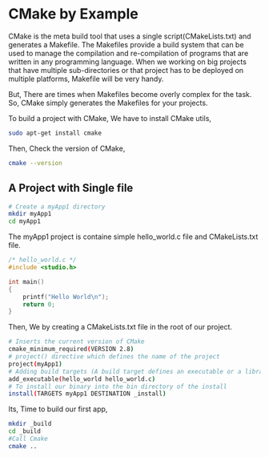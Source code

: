 # CMake by Example

CMake is the meta build tool that uses a single script(CMakeLists.txt) and generates a Makefile. The Makefiles provide a build system that can be used to manage the compilation and re-compilation of programs that are written in any programming language. When we working on big projects that have multiple sub-directories or that project has to be deployed on multiple platforms, Makefile will be very handy.

But, There are times when Makefiles become overly complex for the task. So, CMake simply generates the Makefiles for your projects.

To build a project with CMake, We have to install CMake utils,

```bash
sudo apt-get install cmake
```

Then, Check the version of CMake,

```bash
cmake --version
```

## A Project with Single file

```bash
# Create a myApp1 directory
mkdir myApp1
cd myApp1
```

The myApp1 project is containe simple hello_world.c file and CMakeLists.txt file.

```c
/* hello_world.c */
#include <studio.h>

int main()
{
    printf("Hello World\n");
    return 0;
}
```

Then, We by creating a CMakeLists.txt file in the root of our project.

```bash
# Inserts the current version of CMake
cmake_minimum_required(VERSION 2.8)
# project() directive which defines the name of the project
project(myApp1)
# Adding build targets (A build target defines an executable or a library that the CMake script helps you build)
add_executable(hello_world hello_world.c)
# To install our binary into the bin directory of the install
install(TARGETS myApp1 DESTINATION _install)
```

Its, Time to build our first app,

```bash
mkdir _build
cd _build
#Call Cmake
cmake ..
```